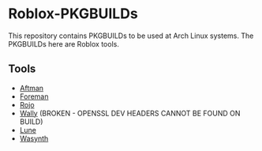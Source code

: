 # Roblox-PKGBUILDs
This repository contains PKGBUILDs to be used at Arch Linux systems. The PKGBUILDs here are Roblox tools.

## Tools
- [Aftman](https://github.com/LPGhatguy/aftman)
- [Foreman](https://github.com/Roblox/foreman)
- [Rojo](https://github.com/rojo-rbx/rojo)
- [Wally](https://github.com/UpliftGames/wally) (BROKEN - OPENSSL DEV HEADERS CANNOT BE FOUND ON BUILD)
- [Lune](https://github.com/filiptibell/lune)
- [Wasynth](https://github.com/Rerumu/Wasynth)
